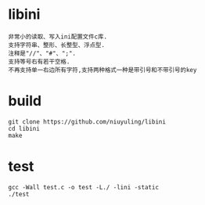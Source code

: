 # libini
    非常小的读取、写入ini配置文件c库.
    支持字符串、整形、长整型、浮点型.
    注释是"//"、"#"、";".
    支持等号右有若干空格.
    不再支持单一右边所有字符,支持两种格式一种是带引号和不带引号的key
    
# build
    git clone https://github.com/niuyuling/libini
    cd libini
    make

# test
    gcc -Wall test.c -o test -L./ -lini -static
    ./test